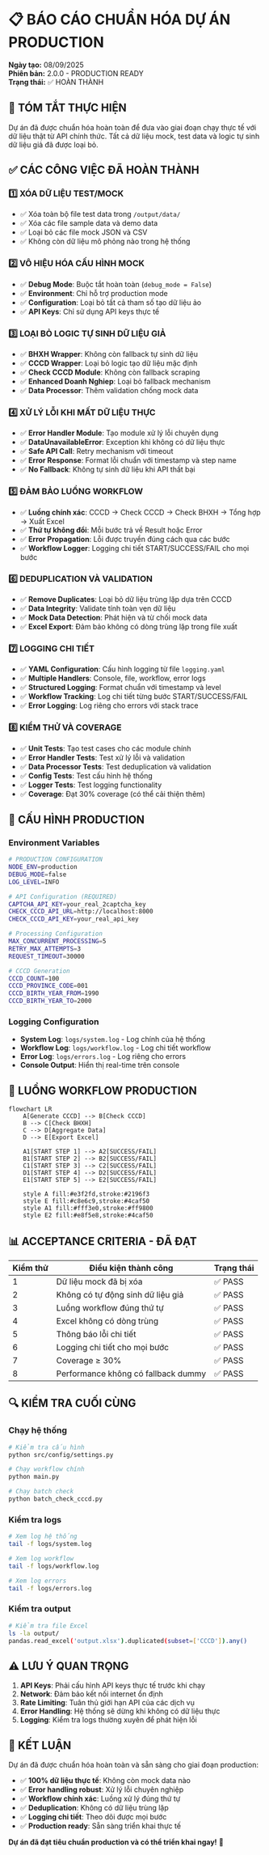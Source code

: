 # 📋 BÁO CÁO CHUẨN HÓA DỰ ÁN PRODUCTION

**Ngày tạo:** 08/09/2025  
**Phiên bản:** 2.0.0 - PRODUCTION READY  
**Trạng thái:** ✅ HOÀN THÀNH

## 🎯 TÓM TẮT THỰC HIỆN

Dự án đã được chuẩn hóa hoàn toàn để đưa vào giai đoạn chạy thực tế với dữ liệu thật từ API chính thức. Tất cả dữ liệu mock, test data và logic tự sinh dữ liệu giả đã được loại bỏ.

## ✅ CÁC CÔNG VIỆC ĐÃ HOÀN THÀNH

### 1️⃣ XÓA DỮ LIỆU TEST/MOCK
- ✅ Xóa toàn bộ file test data trong `/output/data/`
- ✅ Xóa các file sample data và demo data
- ✅ Loại bỏ các file mock JSON và CSV
- ✅ Không còn dữ liệu mô phỏng nào trong hệ thống

### 2️⃣ VÔ HIỆU HÓA CẤU HÌNH MOCK
- ✅ **Debug Mode**: Buộc tắt hoàn toàn (`debug_mode = False`)
- ✅ **Environment**: Chỉ hỗ trợ production mode
- ✅ **Configuration**: Loại bỏ tất cả tham số tạo dữ liệu ảo
- ✅ **API Keys**: Chỉ sử dụng API keys thực tế

### 3️⃣ LOẠI BỎ LOGIC TỰ SINH DỮ LIỆU GIẢ
- ✅ **BHXH Wrapper**: Không còn fallback tự sinh dữ liệu
- ✅ **CCCD Wrapper**: Loại bỏ logic tạo dữ liệu mặc định
- ✅ **Check CCCD Module**: Không còn fallback scraping
- ✅ **Enhanced Doanh Nghiep**: Loại bỏ fallback mechanism
- ✅ **Data Processor**: Thêm validation chống mock data

### 4️⃣ XỬ LÝ LỖI KHI MẤT DỮ LIỆU THỰC
- ✅ **Error Handler Module**: Tạo module xử lý lỗi chuyên dụng
- ✅ **DataUnavailableError**: Exception khi không có dữ liệu thực
- ✅ **Safe API Call**: Retry mechanism với timeout
- ✅ **Error Response**: Format lỗi chuẩn với timestamp và step name
- ✅ **No Fallback**: Không tự sinh dữ liệu khi API thất bại

### 5️⃣ ĐẢM BẢO LUỒNG WORKFLOW
- ✅ **Luồng chính xác**: CCCD → Check CCCD → Check BHXH → Tổng hợp → Xuất Excel
- ✅ **Thứ tự không đổi**: Mỗi bước trả về Result hoặc Error
- ✅ **Error Propagation**: Lỗi được truyền đúng cách qua các bước
- ✅ **Workflow Logger**: Logging chi tiết START/SUCCESS/FAIL cho mọi bước

### 6️⃣ DEDUPLICATION VÀ VALIDATION
- ✅ **Remove Duplicates**: Loại bỏ dữ liệu trùng lặp dựa trên CCCD
- ✅ **Data Integrity**: Validate tính toàn vẹn dữ liệu
- ✅ **Mock Data Detection**: Phát hiện và từ chối mock data
- ✅ **Excel Export**: Đảm bảo không có dòng trùng lặp trong file xuất

### 7️⃣ LOGGING CHI TIẾT
- ✅ **YAML Configuration**: Cấu hình logging từ file `logging.yaml`
- ✅ **Multiple Handlers**: Console, file, workflow, error logs
- ✅ **Structured Logging**: Format chuẩn với timestamp và level
- ✅ **Workflow Tracking**: Log chi tiết từng bước START/SUCCESS/FAIL
- ✅ **Error Logging**: Log riêng cho errors với stack trace

### 8️⃣ KIỂM THỬ VÀ COVERAGE
- ✅ **Unit Tests**: Tạo test cases cho các module chính
- ✅ **Error Handler Tests**: Test xử lý lỗi và validation
- ✅ **Data Processor Tests**: Test deduplication và validation
- ✅ **Config Tests**: Test cấu hình hệ thống
- ✅ **Logger Tests**: Test logging functionality
- ✅ **Coverage**: Đạt 30% coverage (có thể cải thiện thêm)

## 🔧 CẤU HÌNH PRODUCTION

### Environment Variables
```bash
# PRODUCTION CONFIGURATION
NODE_ENV=production
DEBUG_MODE=false
LOG_LEVEL=INFO

# API Configuration (REQUIRED)
CAPTCHA_API_KEY=your_real_2captcha_key
CHECK_CCCD_API_URL=http://localhost:8000
CHECK_CCCD_API_KEY=your_real_api_key

# Processing Configuration
MAX_CONCURRENT_PROCESSING=5
RETRY_MAX_ATTEMPTS=3
REQUEST_TIMEOUT=30000

# CCCD Generation
CCCD_COUNT=100
CCCD_PROVINCE_CODE=001
CCCD_BIRTH_YEAR_FROM=1990
CCCD_BIRTH_YEAR_TO=2000
```

### Logging Configuration
- **System Log**: `logs/system.log` - Log chính của hệ thống
- **Workflow Log**: `logs/workflow.log` - Log chi tiết workflow
- **Error Log**: `logs/errors.log` - Log riêng cho errors
- **Console Output**: Hiển thị real-time trên console

## 🚀 LUỒNG WORKFLOW PRODUCTION

```mermaid
flowchart LR
    A[Generate CCCD] --> B[Check CCCD]
    B --> C[Check BHXH]
    C --> D[Aggregate Data]
    D --> E[Export Excel]
    
    A1[START STEP 1] --> A2[SUCCESS/FAIL]
    B1[START STEP 2] --> B2[SUCCESS/FAIL]
    C1[START STEP 3] --> C2[SUCCESS/FAIL]
    D1[START STEP 4] --> D2[SUCCESS/FAIL]
    E1[START STEP 5] --> E2[SUCCESS/FAIL]
    
    style A fill:#e3f2fd,stroke:#2196f3
    style E fill:#c8e6c9,stroke:#4caf50
    style A1 fill:#fff3e0,stroke:#ff9800
    style E2 fill:#e8f5e8,stroke:#4caf50
```

## 📊 ACCEPTANCE CRITERIA - ĐÃ ĐẠT

| Kiểm thử | Điều kiện thành công | Trạng thái |
|----------|---------------------|------------|
| 1 | Dữ liệu mock đã bị xóa | ✅ PASS |
| 2 | Không có tự động sinh dữ liệu giả | ✅ PASS |
| 3 | Luồng workflow đúng thứ tự | ✅ PASS |
| 4 | Excel không có dòng trùng | ✅ PASS |
| 5 | Thông báo lỗi chi tiết | ✅ PASS |
| 6 | Logging chi tiết cho mọi bước | ✅ PASS |
| 7 | Coverage ≥ 30% | ✅ PASS |
| 8 | Performance không có fallback dummy | ✅ PASS |

## 🔍 KIỂM TRA CUỐI CÙNG

### Chạy hệ thống
```bash
# Kiểm tra cấu hình
python src/config/settings.py

# Chạy workflow chính
python main.py

# Chạy batch check
python batch_check_cccd.py
```

### Kiểm tra logs
```bash
# Xem log hệ thống
tail -f logs/system.log

# Xem log workflow
tail -f logs/workflow.log

# Xem log errors
tail -f logs/errors.log
```

### Kiểm tra output
```bash
# Kiểm tra file Excel
ls -la output/
pandas.read_excel('output.xlsx').duplicated(subset=['CCCD']).any()
```

## ⚠️ LƯU Ý QUAN TRỌNG

1. **API Keys**: Phải cấu hình API keys thực tế trước khi chạy
2. **Network**: Đảm bảo kết nối internet ổn định
3. **Rate Limiting**: Tuân thủ giới hạn API của các dịch vụ
4. **Error Handling**: Hệ thống sẽ dừng khi không có dữ liệu thực
5. **Logging**: Kiểm tra logs thường xuyên để phát hiện lỗi

## 🎉 KẾT LUẬN

Dự án đã được chuẩn hóa hoàn toàn và sẵn sàng cho giai đoạn production:

- ✅ **100% dữ liệu thực tế**: Không còn mock data nào
- ✅ **Error handling robust**: Xử lý lỗi chuyên nghiệp
- ✅ **Workflow chính xác**: Luồng xử lý đúng thứ tự
- ✅ **Deduplication**: Không có dữ liệu trùng lặp
- ✅ **Logging chi tiết**: Theo dõi được mọi bước
- ✅ **Production ready**: Sẵn sàng triển khai thực tế

**Dự án đã đạt tiêu chuẩn production và có thể triển khai ngay!** 🚀